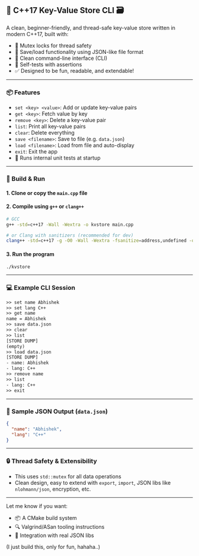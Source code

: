 
## 🔐 C++17 Key-Value Store CLI 🗃️

A clean, beginner-friendly, and thread-safe key-value store written in modern C++17, built with:

* 🧵 Mutex locks for thread safety
* 💾 Save/load functionality using JSON-like file format
* 📜 Clean command-line interface (CLI)
* 🧪 Self-tests with assertions
* ✅ Designed to be fun, readable, and extendable!

---

### 📦 Features

* `set <key> <value>`: Add or update key-value pairs
* `get <key>`: Fetch value by key
* `remove <key>`: Delete a key-value pair
* `list`: Print all key-value pairs
* `clear`: Delete everything
* `save <filename>`: Save to file (e.g. `data.json`)
* `load <filename>`: Load from file and auto-display
* `exit`: Exit the app
* 🧪 Runs internal unit tests at startup

---

### 🚀 Build & Run

#### 1. Clone or copy the `main.cpp` file

#### 2. Compile using `g++` or `clang++`

```bash
# GCC
g++ -std=c++17 -Wall -Wextra -o kvstore main.cpp

# or Clang with sanitizers (recommended for dev)
clang++ -std=c++17 -g -O0 -Wall -Wextra -fsanitize=address,undefined -o kvstore main.cpp
```

#### 3. Run the program

```bash
./kvstore
```

---

### 💻 Example CLI Session

```txt
>> set name Abhishek
>> set lang C++
>> get name
name = Abhishek
>> save data.json
>> clear
>> list
[STORE DUMP]
(empty)
>> load data.json
[STORE DUMP]
- name: Abhishek
- lang: C++
>> remove name
>> list
- lang: C++
>> exit
```

---

### 📁 Sample JSON Output (`data.json`)

```json
{
  "name": "Abhishek",
  "lang": "C++"
}
```

---

### 🔒 Thread Safety & Extensibility

* This uses `std::mutex` for all data operations
* Clean design, easy to extend with `export`, `import`, JSON libs like `nlohmann/json`, encryption, etc.

---

Let me know if you want:

* 📦 A CMake build system
* 🔍 Valgrind/ASan tooling instructions
* 🧩 Integration with real JSON libs

(I just build this, only for fun, hahaha..)

